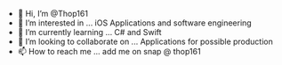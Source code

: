 - 👋 Hi, I’m @Thop161
- 👀 I’m interested in ... iOS Applications and software engineering
- 🌱 I’m currently learning ... C# and Swift
- 💞️ I’m looking to collaborate on ... Applications for possible production
- 📫 How to reach me ... add me on snap @ thop161

<!---
Thop161/Thop161 is a ✨ special ✨ repository because its `README.md` (this file) appears on your GitHub profile.
You can click the Preview link to take a look at your changes.
--->
